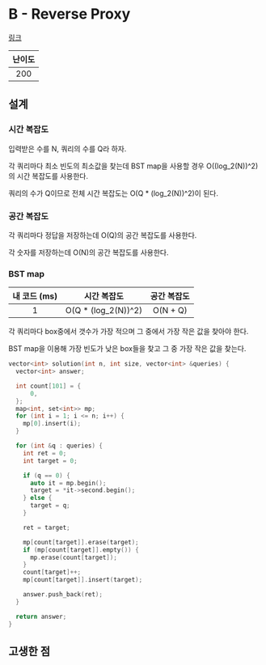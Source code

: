 # B - Reverse Proxy

[링크](https://atcoder.jp/contests/abc410/tasks/abc410_b)

| 난이도 |
| :----: |
|  200   |

## 설계

### 시간 복잡도

입력받은 수를 N, 쿼리의 수를 Q라 하자.

각 쿼리마다 최소 빈도의 최소값을 찾는데 BST map을 사용할 경우 O((log_2(N))^2)의 시간 복잡도를 사용한다.

쿼리의 수가 Q이므로 전체 시간 복잡도는 O(Q \* (log_2(N))^2)이 된다.

### 공간 복잡도

각 쿼리마다 정답을 저장하는데 O(Q)의 공간 복잡도를 사용한다.

각 숫자를 저장하는데 O(N)의 공간 복잡도를 사용한다.

### BST map

| 내 코드 (ms) |     시간 복잡도      | 공간 복잡도 |
| :----------: | :------------------: | :---------: |
|      1       | O(Q \* (log_2(N))^2) |  O(N + Q)   |

각 쿼리마다 box중에서 갯수가 가장 적으며 그 중에서 가장 작은 값을 찾아야 한다.

BST map을 이용해 가장 빈도가 낮은 box들을 찾고 그 중 가장 작은 값을 찾는다.

```cpp
vector<int> solution(int n, int size, vector<int> &queries) {
  vector<int> answer;

  int count[101] = {
      0,
  };
  map<int, set<int>> mp;
  for (int i = 1; i <= n; i++) {
    mp[0].insert(i);
  }

  for (int &q : queries) {
    int ret = 0;
    int target = 0;

    if (q == 0) {
      auto it = mp.begin();
      target = *it->second.begin();
    } else {
      target = q;
    }

    ret = target;

    mp[count[target]].erase(target);
    if (mp[count[target]].empty()) {
      mp.erase(count[target]);
    }
    count[target]++;
    mp[count[target]].insert(target);

    answer.push_back(ret);
  }

  return answer;
}
```

## 고생한 점
